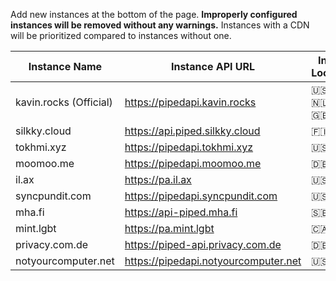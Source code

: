 Add new instances at the bottom of the page. **Improperly configured instances will be removed without any warnings.** Instances with a CDN will be prioritized compared to instances without one.

Instance Name | Instance API URL | Instance Location(s) | CDN | Registered Users
--- | --- | --- | --- | ---
kavin.rocks (Official) | https://pipedapi.kavin.rocks | 🇺🇸, 🇮🇳, 🇳🇱, 🇯🇵, 🇬🇧 | Yes | ![](https://pipedapi.kavin.rocks/registered/badge)
silkky.cloud | https://api.piped.silkky.cloud | 🇫🇮 | Yes | ![](https://api.piped.silkky.cloud/registered/badge)
tokhmi.xyz | https://pipedapi.tokhmi.xyz | 🇺🇸 | Yes | ![](https://pipedapi.tokhmi.xyz/registered/badge)
moomoo.me | https://pipedapi.moomoo.me | 🇩🇪 | Yes | ![](https://pipedapi.moomoo.me/registered/badge)
il.ax | https://pa.il.ax | 🇺🇸 | Yes | ![](https://pa.il.ax/registered/badge)
syncpundit.com | https://pipedapi.syncpundit.com | 🇺🇸 | Yes | ![](https://pipedapi.syncpundit.com/registered/badge)
mha.fi | https://api-piped.mha.fi | 🇸🇪 | Yes | ![](https://api-piped.mha.fi/registered/badge)
mint.lgbt | https://pa.mint.lgbt | 🇨🇦 | No | ![](https://pa.mint.lgbt/registered/badge)
privacy.com.de | https://piped-api.privacy.com.de | 🇩🇪 | No | ![](https://piped-api.privacy.com.de/registered/badge)
notyourcomputer.net | https://pipedapi.notyourcomputer.net | 🇺🇸 | No | ![](https://pipedapi.notyourcomputer.net/registered/badge)

